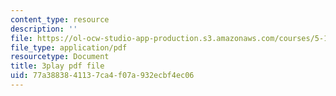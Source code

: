 ```yaml
---
content_type: resource
description: ''
file: https://ol-ocw-studio-app-production.s3.amazonaws.com/courses/5-111sc-principles-of-chemical-science-fall-2014/77a3883841137ca4f07a932ecbf4ec06_NIZFPnHtrBA.pdf
file_type: application/pdf
resourcetype: Document
title: 3play pdf file
uid: 77a38838-4113-7ca4-f07a-932ecbf4ec06
---
```

